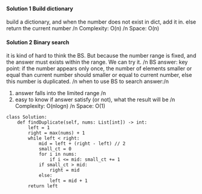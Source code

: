 #### Solution 1 Build dictionary
build a dictionary, and when the number does not exist in dict, add it in. else return the current number /n
Complexity: O(n) /n
Space: O(n)

#### Solution 2 Binary search
it is kind of hard to think the BS. But because the number range is fixed, and the answer must exists within the range. We can try it. /n
BS answer:
key point: if the number appears only once, the number of elements smaller or equal than current number should smaller or equal to current number, else this number is duplicated. /n
when to use BS to search answer:/n
1. answer falls into the limited range /n
2. easy to know if answer satisfy (or not), what the result will be /n
Complexity: O(nlogn) /n
Space: O(1)
```
class Solution:
    def findDuplicate(self, nums: List[int]) -> int:
        left = 1
        right = max(nums) + 1
        while left < right:
            mid = left + (right - left) // 2
            small_ct = 0
            for i in nums:
                if i <= mid: small_ct += 1
            if small_ct > mid:
                right = mid
            else:
                left = mid + 1
        return left
```
